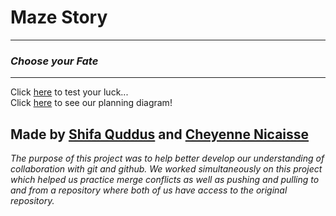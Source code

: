 # Maze Story
---  
### _Choose your Fate_
---
Click [here](wake-up.md) to test your luck...  
Click [here](https://docs.google.com/a/hstat.org/drawings/d/1wzQaAuXHsIcGi8g0O9wDu1AguYUp6yWIaU39dAlbDRQ/edit?usp=sharing) to see our planning diagram!

Made by [Shifa Quddus](https://github.com/shifaq2337) and [Cheyenne Nicaisse](https://github.com/cheyennen0503)
---
_The purpose of this project was to help better develop our understanding of collaboration with git and github. We worked simultaneously on this project which helped us practice merge conflicts as well as pushing and pulling to and from a repository where both of us have access to the original repository._  

